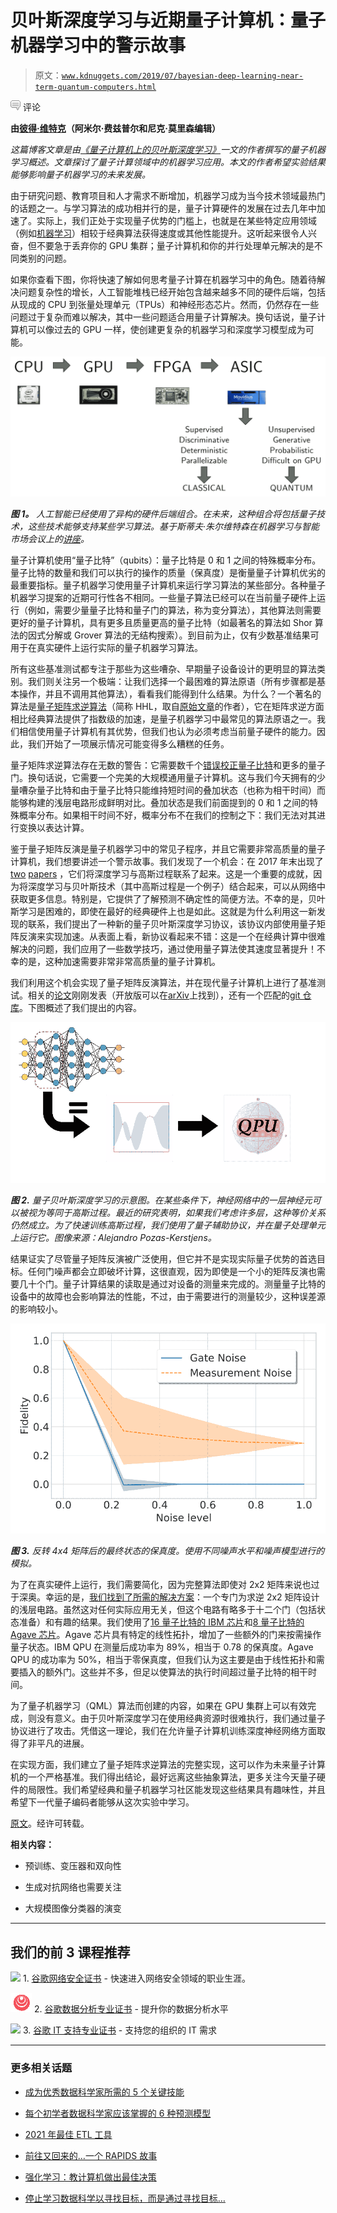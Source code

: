# 贝叶斯深度学习与近期量子计算机：量子机器学习中的警示故事

> 原文：[`www.kdnuggets.com/2019/07/bayesian-deep-learning-near-term-quantum-computers.html`](https://www.kdnuggets.com/2019/07/bayesian-deep-learning-near-term-quantum-computers.html)

![c](img/3d9c022da2d331bb56691a9617b91b90.png) 评论

**由[彼得·维特克](https://peterwittek.com/)（阿米尔·费兹普尔和尼克·莫里森编辑）**

*这篇博客文章是由[《量子计算机上的贝叶斯深度学习》](https://link.springer.com/article/10.1007%2Fs42484-019-00004-7)一文的作者撰写的量子机器学习概述。文章探讨了量子计算领域中的机器学习应用。本文的作者希望实验结果能够影响量子机器学习的未来发展。*

由于研究问题、教育项目和人才需求不断增加，机器学习成为当今技术领域最热门的话题之一。与学习算法的成功相并行的是，量子计算硬件的发展在过去几年中加速了。实际上，我们正处于实现量子优势的门槛上，也就是在某些特定应用领域（例如[机器学习](https://en.wikipedia.org/wiki/Quantum_machine_learning)）相较于经典算法获得速度或其他性能提升。这听起来很令人兴奋，但不要急于丢弃你的 GPU 集群；量子计算机和你的并行处理单元解决的是不同类别的问题。

如果你查看下图，你将快速了解如何思考量子计算在机器学习中的角色。随着待解决问题复杂性的增长，人工智能堆栈已经开始包含越来越多不同的硬件后端，包括从现成的 CPU 到张量处理单元（TPUs）和神经形态芯片。然而，仍然存在一些问题过于复杂而难以解决，其中一些问题适合用量子计算解决。换句话说，量子计算机可以像过去的 GPU 一样，使创建更复杂的机器学习和深度学习模型成为可能。

![](img/d054a7663750a7b89adfcca616e64068.png)

***图 1。** 人工智能已经使用了异构的硬件后端组合。在未来，这种组合将包括量子技术，这些技术能够支持某些学习算法。基于斯蒂夫·朱尔维特森在机器学习与智能市场会议上的[讲座](http://www.marketforintelligence.com/talks/why-will-machine-intelligence-be-so-transformational/)。*

量子计算机使用“量子比特”（qubits）：量子比特是 0 和 1 之间的特殊概率分布。量子比特的数量和我们可以执行的操作的质量（保真度）是衡量量子计算机优劣的最重要指标。量子机器学习使用量子计算机来运行学习算法的某些部分。各种量子机器学习提案的近期可行性各不相同。一些量子算法已经可以在当前量子硬件上运行（例如，需要少量量子比特和量子门的算法，称为变分算法），其他算法则需要更好的量子计算机，具有更多且质量更高的量子比特（如最著名的算法如 Shor 算法的因式分解或 Grover 算法的无结构搜索）。到目前为止，仅有少数基准结果可用于在真实硬件上运行实际的量子机器学习算法。

所有这些基准测试都专注于那些为这些嘈杂、早期量子设备设计的更明显的算法类别。我们则关注另一个极端：让我们选择一个最困难的算法原语（所有步骤都是基本操作，并且不调用其他算法），看看我们能得到什么结果。为什么？一个著名的算法是[量子矩阵求逆算法](https://en.wikipedia.org/wiki/Quantum_algorithm_for_linear_systems_of_equations)（简称 HHL，取自[原始文章](https://arxiv.org/abs/0811.3171)的作者），它在矩阵求逆方面相比经典算法提供了指数级的加速，是量子机器学习中最常见的算法原语之一。我们相信使用量子计算机有其优势，但我们也认为必须考虑当前量子硬件的能力。因此，我们开始了一项展示情况可能变得多么糟糕的任务。

量子矩阵求逆算法存在无数的警告：它需要数千个[错误校正量子比特](https://en.wikipedia.org/wiki/Quantum_error_correction)和更多的量子门。换句话说，它需要一个完美的大规模通用量子计算机。这与我们今天拥有的少量嘈杂量子比特和由于量子比特只能维持短时间的叠加状态（也称为相干时间）而能够构建的浅层电路形成鲜明对比。叠加状态是我们前面提到的 0 和 1 之间的特殊概率分布。如果相干时间不好，概率分布不在我们的控制之下：我们无法对其进行变换以表达计算。

鉴于量子矩阵反演是量子机器学习中的常见子程序，并且它需要非常高质量的量子计算机，我们想要讲述一个警示故事。我们发现了一个机会：在 2017 年末出现了[two](https://arxiv.org/abs/1711.00165) [papers](https://openreview.net/forum?id=H1-nGgWC-) ，它们将深度学习与高斯过程联系了起来。这是一个重要的成就，因为将深度学习与贝叶斯技术（其中高斯过程是一个例子）结合起来，可以从网络中获取更多信息。特别是，它提供了了解预测不确定性的简便方法。不幸的是，贝叶斯学习是困难的，即使在最好的经典硬件上也是如此。这就是为什么利用这一新发现的联系，我们提出了一种新的量子贝叶斯深度学习协议，该协议内部使用量子矩阵反演来实现加速。从表面上看，新协议看起来不错：这是一个在经典计算中很难解决的问题，我们应用了一些数学技巧，通过使用量子算法使其速度显著提升！不幸的是，这种加速需要非常非常高质量的量子计算机。

我们利用这个机会实现了量子矩阵反演算法，并在现代量子计算机上进行了基准测试。相关的[论文](https://doi.org/10.1007/s42484-019-00004-7)刚刚发表（开放版可以在[arXiv](https://arxiv.org/abs/1806.11463)上找到），还有一个匹配的[git 仓库](https://gitlab.com/apozas/bayesian-dl-quantum/)。下图概述了我们提出的内容。

![](img/94f7e58948478db9b352e773c1572538.png)

***图 2.** 量子贝叶斯深度学习的示意图。在某些条件下，神经网络中的一层神经元可以被视为等同于高斯过程。最近的研究表明，如果我们考虑许多层，这种等价关系仍然成立。为了快速训练高斯过程，我们使用了量子辅助协议，并在量子处理单元上运行它。图像来源：Alejandro Pozas-Kerstjens。*

结果证实了尽管量子矩阵反演被广泛使用，但它并不是实现实际量子优势的首选目标。任何门噪声都会立即破坏计算，这很直观，因为即使是一个小的矩阵反演也需要几十个门。量子计算结果的读取是通过对设备的测量来完成的。测量量子比特的设备中的故障也会影响算法的性能，不过，由于需要进行的测量较少，这种误差源的影响较小。

![](img/9a245ce50eaf60da17d2115aea824607.png)

***图 3.** 反转 4x4 矩阵后的最终状态的保真度。使用不同噪声水平和噪声模型进行的模拟。*

为了在真实硬件上运行，我们需要简化，因为完整算法即使对 2x2 矩阵来说也过于深奥。幸运的是，[我们找到了所需的解决方案](https://arxiv.org/abs/1110.2232)：一个专门为求逆 2x2 矩阵设计的浅层电路。虽然这对任何实际应用无关，但这个电路有略多于十二个门（包括状态准备）和有趣的结果。我们使用了[16 量子比特的 IBM 芯片](https://www.research.ibm.com/ibm-q/technology/devices/#ibmq_16_melbourne)和[8 量子比特的 Agave 芯片](https://medium.com/rigetti/how-to-write-a-quantum-program-in-10-lines-of-code-for-beginners-540224ac6b45)。Agave 芯片具有特定的线性拓扑，增加了一些额外的门来按需操作量子状态。IBM QPU 在测量后成功率为 89%，相当于 0.78 的保真度。Agave QPU 的成功率为 50%，相当于零保真度，但我们认为这主要是由于线性拓扑和需要插入的额外门。这些并不多，但足以使算法的执行时间超过量子比特的相干时间。

为了量子机器学习（QML）算法而创建的内容，如果在 GPU 集群上可以有效完成，则没有意义。由于贝叶斯深度学习在使用经典资源时很难执行，我们通过量子协议进行了攻击。凭借这一理论，我们在允许量子计算机训练深度神经网络方面取得了非平凡的进展。

在实现方面，我们建立了量子矩阵求逆算法的完整实现，这可以作为未来量子计算机的一个严格基准。我们得出结论，最好远离这些抽象算法，更多关注今天量子硬件的局限性。我们希望经典和量子机器学习社区能发现这些结果具有趣味性，并且希望下一代量子编码者能够从这次实验中学习。

[原文](https://aisc.ai.science/blog/2019/bayesian-deep-learning-and-near-term-quantim-computers/)。经许可转载。

**相关内容：**

+   预训练、变压器和双向性

+   生成对抗网络也需要关注

+   大规模图像分类器的演变

* * *

## 我们的前 3 课程推荐

![](img/0244c01ba9267c002ef39d4907e0b8fb.png) 1\. [谷歌网络安全证书](https://www.kdnuggets.com/google-cybersecurity) - 快速进入网络安全领域的职业生涯。

![](img/e225c49c3c91745821c8c0368bf04711.png) 2\. [谷歌数据分析专业证书](https://www.kdnuggets.com/google-data-analytics) - 提升你的数据分析水平

![](img/0244c01ba9267c002ef39d4907e0b8fb.png) 3\. [谷歌 IT 支持专业证书](https://www.kdnuggets.com/google-itsupport) - 支持您的组织的 IT 需求

* * *

### 更多相关话题

+   [成为优秀数据科学家所需的 5 个关键技能](https://www.kdnuggets.com/2021/12/5-key-skills-needed-become-great-data-scientist.html)

+   [每个初学者数据科学家应该掌握的 6 种预测模型](https://www.kdnuggets.com/2021/12/6-predictive-models-every-beginner-data-scientist-master.html)

+   [2021 年最佳 ETL 工具](https://www.kdnuggets.com/2021/12/mozart-best-etl-tools-2021.html)

+   [前往又回来的…一个 RAPIDS 故事](https://www.kdnuggets.com/2023/06/back-again-rapids-tale.html)

+   [强化学习：教计算机做出最佳决策](https://www.kdnuggets.com/2023/07/reinforcement-learning-teaching-computers-make-optimal-decisions.html)

+   [停止学习数据科学以寻找目标，而是通过寻找目标…](https://www.kdnuggets.com/2021/12/stop-learning-data-science-find-purpose.html)
